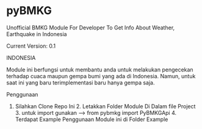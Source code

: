 # pyBMKG
Unofficial BMKG Module For Developer To Get Info About Weather, Earthquake in Indonesia

Current Version: 0.1

INDONESIA
  
  Module ini berfungsi untuk membantu anda untuk melakukan pengecekan terhadap cuaca maupun gempa bumi yang ada di Indonesia. Namun, untuk saat ini yang baru terimplementasi baru hanya gempa saja.
  
Penggunaan
   
   1. Silahkan Clone Repo Ini
    2. Letakkan Folder Module Di Dalam file Project
    3. untuk import gunakan --> from pybmkg import PyBMKGApi
    4. Terdapat Example Penggunaan Module ini di Folder Example
